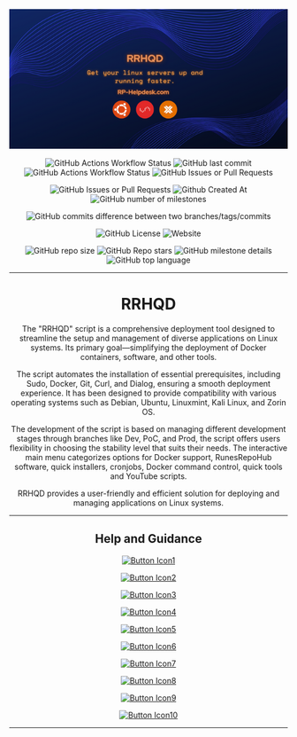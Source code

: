 <div align="center">
  <img src="docs/Images/RRHQD.png">

  ![GitHub Actions Workflow Status](https://img.shields.io/github/actions/workflow/status/RunesRepoHub/RRHQD/Wiki-Deploy.yml?branch=Prod&style=for-the-badge&label=Prod%20Branch) ![GitHub last commit](https://img.shields.io/github/last-commit/RunesRepoHub/RRHQD?style=for-the-badge) ![GitHub Actions Workflow Status](https://img.shields.io/github/actions/workflow/status/RunesRepoHub/RRHQD/Wiki-Deploy.yml?branch=Dev&style=for-the-badge&label=Dev%20Branch) ![GitHub Issues or Pull Requests](https://img.shields.io/github/issues-pr/RunesRepoHub/RRHQD?style=for-the-badge)
  
  ![GitHub Issues or Pull Requests](https://img.shields.io/github/issues/RunesRepoHub/RRHQD?style=for-the-badge) ![Github Created At](https://img.shields.io/github/created-at/RunesRepoHub/RRHQD?style=for-the-badge) ![GitHub number of milestones](https://img.shields.io/github/milestones/open/RunesRepoHub/RRHQD?style=for-the-badge) 
  
![GitHub commits difference between two branches/tags/commits](https://img.shields.io/github/commits-difference/RunesRepoHub/RRHQD?base=Prod&head=Dev&style=for-the-badge&logo=git&label=How%20Many%20Commits%20Dev%20Branch%20Is%20Ahead%20)

  ![GitHub License](https://img.shields.io/github/license/RunesRepoHub/RRHQD?style=for-the-badge) ![Website](https://img.shields.io/website?url=https%3A%2F%2Frunesrepohub.github.io%2FRRHQD%2F&style=for-the-badge&label=Github%20Pages)

  ![GitHub repo size](https://img.shields.io/github/repo-size/RunesRepoHub/RRHQD?style=for-the-badge) ![GitHub Repo stars](https://img.shields.io/github/stars/RunesRepoHub/RRHQD?style=for-the-badge) ![GitHub milestone details](https://img.shields.io/github/milestones/progress-percent/RunesRepoHub/RRHQD/1?style=for-the-badge) ![GitHub top language](https://img.shields.io/github/languages/top/RunesRepoHub/RRHQD?style=for-the-badge)


---------------------------------------------------------------------------------------------

# RRHQD
The "RRHQD" script is a comprehensive deployment tool designed to streamline the setup and management of diverse applications on Linux systems. Its primary goal—simplifying the deployment of Docker containers, software, and other tools.

The script automates the installation of essential prerequisites, including Sudo, Docker, Git, Curl, and Dialog, ensuring a smooth deployment experience. It has been designed to provide compatibility with various operating systems such as Debian, Ubuntu, Linuxmint, Kali Linux, and Zorin OS.

The development of the script is based on managing different development stages through branches like Dev, PoC, and Prod, the script offers users flexibility in choosing the stability level that suits their needs. The interactive main menu categorizes options for Docker support, RunesRepoHub software, quick installers, cronjobs, Docker command control, quick tools and YouTube scripts.

RRHQD provides a user-friendly and efficient solution for deploying and managing applications on Linux systems.

---------------------------------------------------------------------------------------------

## Help and Guidance


[![Button Icon1]][Link1]

[![Button Icon2]][Link2]

[![Button Icon3]][Link3]

[![Button Icon4]][Link4]

[![Button Icon5]][Link5]

[![Button Icon6]][Link6]

[![Button Icon7]][Link7]

[![Button Icon8]][Link8]

[![Button Icon9]][Link9]

[![Button Icon10]][Link10]

---------------------------------------------------------------------------------------------

<!---------------------------------------------------------------------------->
[Link1]: docs/Readme/Requirements.md
[Link2]: docs/Readme/Installation.md
[Link3]: docs/Readme/Main-Menu.md
[Link4]: docs/Readme/Docker-Support.md
[Link5]: docs/Readme/RunesRepoHub.md
[Link6]: docs/Readme/Cronjobs.md
[Link7]: docs/Readme/Youtube-Scripts.md
[Link8]: docs/Readme/Quick-Installer.md
[Link9]: docs/Readme/Quick-Tools.md
[Link10]: docs/Readme/Docker-CnC.md

<!---------------------------------[ Buttons ]--------------------------------->
[Button Icon1]: https://img.shields.io/badge/Requirements-page?style=for-the-badge&logo=readthedocs&logoColor=white&color=blue
[Button Icon2]: https://img.shields.io/badge/Installation-EF2D5E?style=for-the-badge&logoColor=white&logo=DocuSign
[Button Icon3]: https://img.shields.io/badge/Main%20Menu-page?style=for-the-badge&logo=databricks&logoColor=white&color=green
[Button Icon4]: https://img.shields.io/badge/Docker%20Support-page?style=for-the-badge&logo=docker&logoColor=white&color=blue
[Button Icon5]: https://img.shields.io/badge/RunesRepoHub%20Software-page?style=for-the-badge&logo=r&logoColor=white&color=orange
[Button Icon6]: https://img.shields.io/badge/Cronjobs-page?style=for-the-badge&logo=convertio&logoColor=white&color=purple
[Button Icon7]: https://img.shields.io/badge/Youtube%20Scripts-page?style=for-the-badge&logo=youtube&logoColor=white&color=red
[Button Icon8]: https://img.shields.io/badge/Quick%20Installers-page?style=for-the-badge&logo=quicktime&logoColor=white&color=yellow
[Button Icon9]: https://img.shields.io/badge/Quick%20Tools-page?style=for-the-badge&logo=azurefunctions&logoColor=white&color=darklime
[Button Icon10]: https://img.shields.io/badge/Docker%20CnC-page?style=for-the-badge&logo=docker&logoColor=white&color=darkblue

</div>
